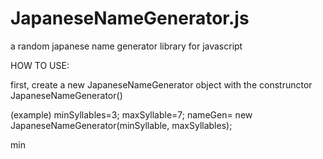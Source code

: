 # JapaneseNameGenerator.js
a random japanese name generator library for javascript

HOW TO USE:

first, create a new JapaneseNameGenerator object with the construnctor
JapaneseNameGenerator()

(example)
minSyllables=3;
maxSyllable=7;
nameGen= new JapaneseNameGenerator(minSyllable, maxSyllables);

min

